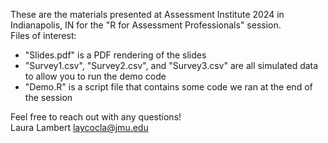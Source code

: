 These are the materials presented at Assessment Institute 2024 in Indianapolis, IN for the "R for Assessment Professionals" session.  
Files of interest: 
  - "Slides.pdf" is a PDF rendering of the slides
  - "Survey1.csv", "Survey2.csv", and "Survey3.csv" are all simulated data to allow you to run the demo code
  - "Demo.R" is a script file that contains some code we ran at the end of the session

Feel free to reach out with any questions!  
Laura Lambert
laycocla@jmu.edu
